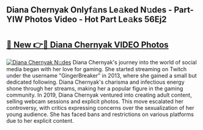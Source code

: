 ## Diana Chernyak Onlyf𝚊ns Le𝚊ked N𝚞des - Part-YIW Photos Video - Hot Part Le𝚊ks 56Ej2

# <h2><a href="http://ac41420.deff.icu/?id=Diana+Chernyak">🔗 New 👉🔴 Diana Chernyak VIDEO Photos</a></h2>

[![Diana Chernyak N𝚞des](https://i.imgur.com/rIISA9y.gif)](http://ac41420.deff.icu/?id=Diana+Chernyak)
Diana Chernyak's journey into the world of social media began with her love for gaming. She started streaming on Twitch under the username "GingerBreaker" in 2013, where she gained a small but dedicated following. Diana Chernyak's charisma and infectious energy shone through her streams, making her a popular figure in the gaming community. In 2019, Diana Chernyak ventured into creating adult content, selling webcam sessions and explicit photos. This move escalated her controversy, with critics expressing concerns over the sexualization of her young audience. She has faced bans and restrictions on various platforms due to her explicit content.

